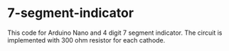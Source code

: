 # 7-segment-indicator
This code for Arduino Nano and 4 digit 7 segment indicator. The circuit is implemented with 300 ohm resistor for each cathode.
